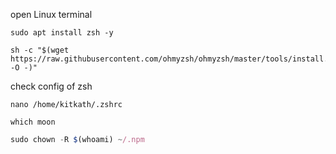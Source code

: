 
open Linux terminal

```ubuntu
sudo apt install zsh -y
```

```ubuntu
sh -c "$(wget https://raw.githubusercontent.com/ohmyzsh/ohmyzsh/master/tools/install.sh -O -)"
```

check config of zsh
```ubuntu
nano /home/kitkath/.zshrc        
```


```
which moon
```


```javascript
sudo chown -R $(whoami) ~/.npm
```